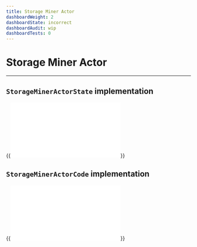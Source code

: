 ```yaml
---
title: Storage Miner Actor
dashboardWeight: 2
dashboardState: incorrect
dashboardAudit: wip
dashboardTests: 0
---
```


# Storage Miner Actor
---

## `StorageMinerActorState` implementation

{{<embed src="/externals/specs-actors/actors/builtin/miner/miner_state.go"  lang="go" >}}

## `StorageMinerActorCode` implementation

{{<embed src="/externals/specs-actors/actors/builtin/miner/miner_actor.go"  lang="go" >}}
